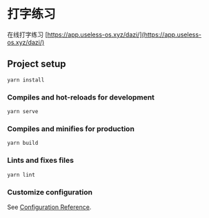 # 打字练习

在线打字练习 [https://app.useless-os.xyz/dazi/](https://app.useless-os.xyz/dazi/)

## Project setup
```
yarn install
```

### Compiles and hot-reloads for development
```
yarn serve
```

### Compiles and minifies for production
```
yarn build
```

### Lints and fixes files
```
yarn lint
```

### Customize configuration
See [Configuration Reference](https://cli.vuejs.org/config/).
